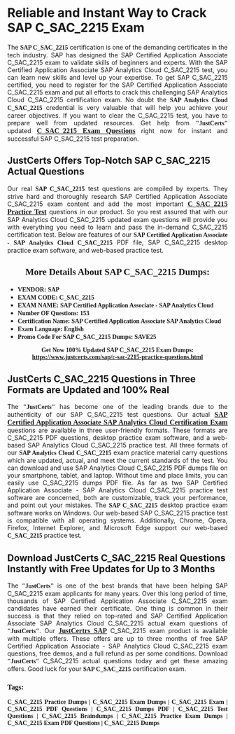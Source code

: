 <h1><strong>Reliable and Instant Way to Crack SAP C_SAC_2215 Exam</strong></h1>

<p style="text-align: justify;">The <span style="font-family:Georgia,serif;"><strong>SAP C_SAC_2215</strong></span> certification is one of the demanding certificates in the tech industry. SAP has designed the SAP Certified Application Associate C_SAC_2215 exam to validate skills of beginners and experts. With the SAP Certified Application Associate SAP Analytics Cloud C_SAC_2215 test, you can learn new skills and level up your expertise. To get SAP C_SAC_2215 certified, you need to register for the SAP Certified Application Associate C_SAC_2215 exam and put all efforts to crack this challenging SAP Analytics Cloud C_SAC_2215 certification exam. No doubt the <span style="font-family:Georgia,serif;"><strong>SAP Analytics Cloud C_SAC_2215</strong></span> credential is very valuable that will help you achieve your career objectives. If you want to clear the C_SAC_2215 test, you have to prepare well from updated resources. Get help from <span style="font-size:14px;"><span style="font-family:Georgia,serif;"><strong>"JustCerts"</strong></span></span> updated <a href="https://www.justcerts.com/sap/c-sac-2215-practice-questions.html"><span style="font-size:16px;"><span style="font-family:Georgia,serif;"><strong>C_SAC_2215 Exam Questions</strong></span></span></a> right now for instant and successful SAP C_SAC_2215 test preparation.</p>

<h2><strong>JustCerts Offers Top-Notch SAP C_SAC_2215 Actual Questions </strong></h2>

<p style="text-align: justify;">Our real <span style="font-family:Georgia,serif;"><strong>SAP C_SAC_2215</strong></span> test questions are compiled by experts. They strive hard and thoroughly research SAP Certified Application Associate C_SAC_2215 exam content and add the most important <a href="https://www.justcerts.com/sap/c-sac-2215-practice-questions.html"><span style="font-size:16px;"><span style="font-family:Georgia,serif;"><strong>C_SAC_2215 Practice Test</strong></span></span></a> questions in our product. So you rest assured that with our SAP Analytics Cloud C_SAC_2215 updated exam questions will provide you with everything you need to learn and pass the in-demand C_SAC_2215 certification test. Below are features of our <span style="font-family:Georgia,serif;"><strong>SAP Certified Application Associate - SAP Analytics Cloud C_SAC_2215</strong></span> PDF file, SAP C_SAC_2215 desktop practice exam software, and web-based practice test.</p>

<h2 style="text-align: center;"><strong><span style="font-family:Georgia,serif;">More Details About SAP C_SAC_2215 Dumps:</span></strong></h2>

<ul>
	<li style="text-align: justify;"><span style="font-size:14px;"><span style="font-family:Georgia,serif;"><strong>VENDOR: SAP</strong></span></span></li>
	<li style="text-align: justify;"><span style="font-size:14px;"><span style="font-family:Georgia,serif;"><strong>EXAM CODE: C_SAC_2215</strong></span></span></li>
	<li style="text-align: justify;"><span style="font-size:14px;"><span style="font-family:Georgia,serif;"><strong>EXAM NAME: SAP Certified Application Associate - SAP Analytics Cloud</strong></span></span></li>
	<li style="text-align: justify;"><span style="font-size:14px;"><span style="font-family:Georgia,serif;"><strong>Number OF Questions: 153</strong></span></span></li>
	<li style="text-align: justify;"><span style="font-size:14px;"><span style="font-family:Georgia,serif;"><strong>Certification Name: SAP Certified Application Associate SAP Analytics Cloud</strong></span></span></li>
	<li style="text-align: justify;"><span style="font-size:14px;"><span style="font-family:Georgia,serif;"><strong>Exam Language: English</strong></span></span></li>
	<li style="text-align: justify;"><span style="font-size:14px;"><span style="font-family:Georgia,serif;"><strong>Promo Code For SAP C_SAC_2215 Dumps: SAVE25</strong></span></span></li>
</ul>

<p style="text-align: center;"><strong><span style="font-family:Georgia,serif;"><span style="font-size:14px;">Get Now 100% Updated SAP C_SAC_2215 Exam Dumps:</span> <a href="https://www.justcerts.com/sap/c-sac-2215-practice-questions.html">https://www.justcerts.com/sap/c-sac-2215-practice-questions.html</a></span></strong></p>

<h2><strong>JustCerts C_SAC_2215 Questions in Three Formats are Updated and 100% Real</strong></h2>

<p style="text-align: justify;">The <span style="font-size:14px;"><span style="font-family:Georgia,serif;"><strong>"JustCerts"</strong></span></span> has become one of the leading brands due to the authenticity of our SAP C_SAC_2215 test questions. Our actual <a href="https://www.justcerts.com/sap/sap-certified-application-associate-certification-exams.html"><span style="font-size:16px;"><span style="font-family:Georgia,serif;"><strong>SAP Certified Application Associate SAP Analytics Cloud Certification Exam</strong></span></span></a> questions are available in three user-friendly formats. These formats are C_SAC_2215 PDF questions, desktop practice exam software, and a web-based SAP Analytics Cloud C_SAC_2215 practice test. All three formats of our <strong><span style="font-family:Georgia,serif;">SAP Analytics Cloud C_SAC_2215</span></strong> exam practice material carry questions which are updated, actual, and meet the current standards of the test. You can download and use SAP Analytics Cloud C_SAC_2215 PDF dumps file on your smartphone, tablet, and laptop. Without time and place limits, you can easily use C_SAC_2215 dumps PDF file. As far as two SAP Certified Application Associate - SAP Analytics Cloud C_SAC_2215 practice test software are concerned, both are customizable, track your performance, and point out your mistakes. The <span style="font-family:Georgia,serif;"><strong>SAP C_SAC_2215</strong></span> desktop practice exam software works on Windows. Our web-based SAP C_SAC_2215 practice test is compatible with all operating systems. Additionally, Chrome, Opera, Firefox, Internet Explorer, and Microsoft Edge support our web-based <span style="font-family:Georgia,serif;"><strong>C_SAC_2215 </strong></span> practice test.</p>

<h2><strong>Download JustCerts C_SAC_2215 Real Questions Instantly with Free Updates for Up to 3 Months</strong></h2>

<p style="text-align: justify;">The <span style="font-family:Georgia,serif;"><span style="font-size:14px;"><strong>"JustCerts"</strong></span></span> is one of the best brands that have been helping SAP C_SAC_2215 exam applicants for many years. Over this long period of time, thousands of SAP Certified Application Associate C_SAC_2215 exam candidates have earned their certificate. One thing is common in their success is that they relied on top-rated and SAP Certified Application Associate SAP Analytics Cloud C_SAC_2215 actual exam questions of <span style="font-family:Georgia,serif;"><span style="font-size:14px;"><strong>"JustCerts"</strong></span></span>. Our <a href="https://www.justcerts.com/sap-certification-exams.html"><span style="font-size:16px;"><span style="font-family:Georgia,serif;"><strong>JustCertrs SAP</strong></span></span></a> C_SAC_2215 exam product is available with multiple offers. These offers are up to three months of free SAP Certified Application Associate - SAP Analytics Cloud C_SAC_2215 exam questions, free demos, and a full refund as per some conditions. Download <span style="font-family:Georgia,serif;"><span style="font-size:14px;"><strong>"JustCerts"</strong></span></span> C_SAC_2215 actual questions today and get these amazing offers. Good luck for your <span style="font-family:Georgia,serif;"><strong>SAP C_SAC_2215</strong></span> certification exam.</p>

<h3 style="text-align: justify;"><span style="font-family:Georgia,serif;"><strong>Tags:</strong></span></h3>

<p style="text-align: justify;"><span style="font-family:Georgia,serif;"><strong>C_SAC_2215 Practice Dumps | C_SAC_2215 Exam Dumps | C_SAC_2215 Exam | C_SAC_2215 PDF Questions | C_SAC_2215 Dumps PDF | C_SAC_2215 Test Questions | C_SAC_2215 Braindumps | C_SAC_2215 Practice Exam Dumps | C_SAC_2215 Exam PDF Questions | C_SAC_2215 Dumps</strong></span></p>
